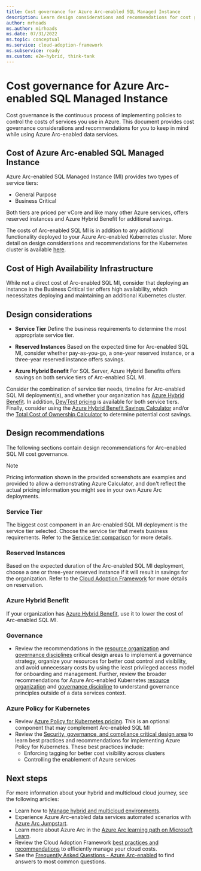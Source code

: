 ```yaml
---
title: Cost governance for Azure Arc-enabled SQL Managed Instance
description: Learn design considerations and recommendations for cost governance for Azure Arc-enabled SQL Managed Instance
author: mrhoads
ms.author: mirhoads
ms.date: 07/31/2022
ms.topic: conceptual
ms.service: cloud-adoption-framework
ms.subservice: ready
ms.custom: e2e-hybrid, think-tank
---
```


# Cost governance for Azure Arc-enabled SQL Managed Instance

Cost governance is the continuous process of implementing policies to control the costs of services you use in Azure. This document provides cost governance considerations and recommendations for you to keep in mind while using Azure Arc-enabled data services.

## Cost of Azure Arc-enabled SQL Managed Instance

Azure Arc-enabled SQL Managed Instance (MI) provides two types of service tiers:

- General Purpose
- Business Critical

Both tiers are priced per vCore and like many other Azure services, offers reserved instances and Azure Hybrid Benefit for additional savings.  

The costs of Arc-enabled SQL MI is in addition to any additional functionality deployed to your Azure Arc-enabled Kubernetes cluster.  More detail on design considerations and recommendations for the Kubernetes cluster is available [here](/azure/cloud-adoption-framework/scenarios/hybrid/arc-enabled-kubernetes/eslz-arc-kubernetes-cost-governance).

## Cost of High Availability Infrastructure

While not a direct cost of Arc-enabled SQL MI, consider that deploying an instance in the Business Critical tier offers high availability, which necessitates deploying and maintaining an additional Kubernetes cluster.  

## Design considerations

- **Service Tier** Define the business requirements to determine the most appropriate service tier.

- **Reserved Instances** Based on the expected time for Arc-enabled SQL MI, consider whether pay-as-you-go, a one-year reserved instance, or a three-year reserved instance offers savings.

- **Azure Hybrid Benefit** For SQL Server, Azure Hybrid Benefits offers savings on both service tiers of Arc-enabled SQL MI.


Consider the combination of service tier needs, timeline for Arc-enabled SQL MI deployment(s), and whether your organization has [Azure Hybrid Benefit](/azure/azure-sql/azure-hybrid-benefit?view=azuresql&tabs=azure-portal).  In addition, [Dev/Test pricing](/pricing/dev-test/) is available for both service tiers.  Finally, consider using the [Azure Hybrid Benefit Savings Calculator](https://azure.microsoft.com/pricing/hybrid-benefit/#calculator) and/or the [Total Cost of Ownership Calculator](https://azure.microsoft.com/pricing/tco/) to determine potential cost savings.

## Design recommendations

The following sections contain design recommendations for Arc-enabled SQL MI cost governance.

> [!NOTE]
> Pricing information shown in the provided screenshots are examples and provided to allow a demonstrating Azure Calculator, and don't reflect the actual pricing information you might see in your own Azure Arc deployments.

### Service Tier

The biggest cost component in an Arc-enabled SQL MI deployment is the service tier selected.  Choose the service tier that meets business requirements. Refer to the [Service tier comparison](/azure/azure-arc/data/service-tiers#service-tier-comparison) for more details.

### Reserved Instances

Based on the expected duration of the Arc-enabled SQL MI deployment, choose a one or three-year reserved instance if it will result in savings for the organization. Refer to the [Cloud Adoption Framework](/azure/cloud-adoption-framework/govern/cost-management/best-practices#best-practice-use-azure-reserved-vm-instances) for more details on reservation.


### Azure Hybrid Benefit

If your organization has [Azure Hybrid Benefit](/azure/azure-sql/azure-hybrid-benefit?view=azuresql&tabs=azure-portal), use it to lower the cost of Arc-enabled SQL MI.

### Governance

- Review the recommendations in the [resource organization](./eslz-arc-datasvc-sqlmi-resource-organization.md) and [governance disciplines](./eslz-arc-datasvc-sqlmi-governance-disciplines.md) critical design areas to implement a governance strategy, organize your resources for better cost control and visibility, and avoid unnecessary costs by using the least privileged access model for onboarding and management.  Further, review the broader recommendations for Azure Arc-enabled Kubernetes [resource organization](/azure/cloud-adoption-framework/scenarios/hybrid/arc-enabled-kubernetes/eslz-arc-kubernetes-resource-organization) and [governance discipline](/azure/cloud-adoption-framework/scenarios/hybrid/arc-enabled-kubernetes/eslz-arc-kubernetes-governance-disciplines) to understand governance principles outside of a data services context.

### Azure Policy for Kubernetes

- Review [Azure Policy for Kubernetes pricing](https://azure.microsoft.com/pricing/details/azure-arc/).  This is an optional component that may complement Arc-enabled SQL MI
- Review the [Security, governance, and compliance critical design area](./eslz-arc-datasvc-sqlmi-management-disciplines.md) to learn best practices and recommendations for implementing Azure Policy for Kubernetes. These best practices include:
  - Enforcing tagging for better cost visibility across clusters
  - Controlling the enablement of Azure services

## Next steps

For more information about your hybrid and multicloud cloud journey, see the following articles:

- Learn how to [Manage hybrid and multicloud environments](/azure/cloud-adoption-framework/scenarios/hybrid/manage).
- Experience Azure Arc-enabled data services automated scenarios with [Azure Arc Jumpstart](https://azurearcjumpstart.io/azure_arc_jumpstart/azure_arc_data/).
- Learn more about Azure Arc in the [Azure Arc learning path on Microsoft Learn](/learn/paths/manage-hybrid-infrastructure-with-azure-arc/).
- Review the Cloud Adoption Framework [best practices and recommendations](/azure/cloud-adoption-framework/get-started/manage-costs) to efficiently manage your cloud costs.
- See the [Frequently Asked Questions - Azure Arc-enabled](/azure/azure-arc/kubernetes/faq) to find answers to most common questions.

